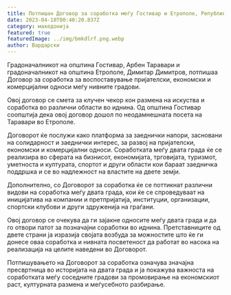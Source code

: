 ```yaml
---
title: Потпишан Договор за соработка меѓу Гостивар и Етрополе, Република Бугарија
date: 2023-04-10T00:40:20.837Z
category: македонија
featured: true
featuredImage: ../img/bmkdlrf.png.webp
author: Вардарски
---
```


Градоначалникот на општина Гостивар, Арбен Таравари и градоначалникот на општина Етрополе, Димитар Димитров, потпишаа Договор за соработка за воспоставување пријателски, економски и комерцијални односи меѓу нивните градови.

Овој договор се смета за клучен чекор кон размена на искуства и соработка во различни области во иднина. Од општина Гостивар соопштија дека овој договор дошол по неодамнешната посета на Таравари во Етрополе.

Договорот ќе послужи како платформа за заеднички напори, засновани на солидарност и заеднички интерес, за развој на пријателски, економски и комерцијални односи. Соработката меѓу двата града ќе се реализира во сферата на бизнисот, економијата, трговијата, туризмот, уметноста и културата, спортот и други области кои бараат заедничка поддршка и се во надлежност на властите на двете земји.

Дополнително, со Договорот за соработка ќе се поттикнат различни видови на соработка меѓу двата града, кои ќе се спроведуваат на иницијатива на компании и претпријатија, институции, организации, спортски клубови и други здруженија на граѓани.

Овој договор се очекува да ги зајакне односите меѓу двата града и да го отвори патот за позначајни соработки во иднина. Претставниците од двете страни ја изразија својата возбуда за можностите што ќе ги донесе оваа соработка и нивната посветеност да работат во насока на реализација на целите наведени во Договорот.

Потпишувањето на Договорот за соработка означува значајна пресвртница во историјата на двата града и ја покажува важноста на соработката меѓу соседните градови за промовирање на економскиот раст, културната размена и меѓусебното разбирање.
